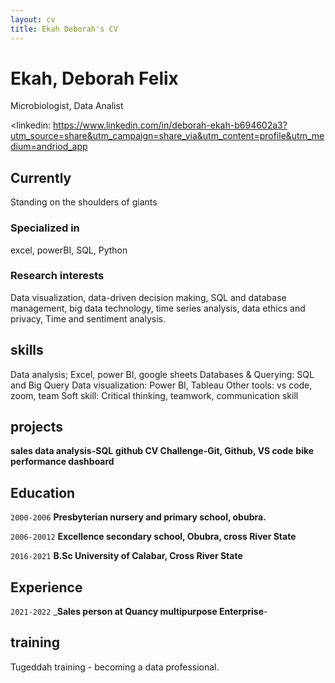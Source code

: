 ```yaml
---
layout: cv
title: Ekah Deborah's CV
---
```

# Ekah, Deborah Felix
Microbiologist, Data Analist

<linkedin: https://www.linkedin.com/in/deborah-ekah-b694602a3?utm_source=share&utm_campaign=share_via&utm_content=profile&utm_medium=andriod_app

## Currently

Standing on the shoulders of giants

### Specialized in

excel, powerBI, SQL, Python

### Research interests

Data visualization, data-driven decision making, SQL and database management, big data technology, time series analysis, data ethics and privacy, Time and sentiment analysis.

## skills
Data analysis; Excel, power BI, google sheets
Databases & Querying: SQL and Big Query
Data visualization: Power BI, Tableau
Other tools: vs code, zoom, team
Soft skill: Critical thinking, teamwork, communication skill

## projects
__sales data analysis-SQL__
__github CV Challenge-Git, Github, VS code__
__bike performance dashboard__


## Education

`2000-2006`
__Presbyterian nursery and primary school, obubra.__

`2006-20012`
__Excellence secondary school, Obubra, cross River State__


`2016-2021`
__B.Sc University of Calabar, Cross River State__


  ## Experience
  `2021-2022`
___Sales person at Quancy multipurpose Enterprise__-


## training
Tugeddah training - becoming a data professional.


